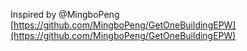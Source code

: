 Inspired by @MingboPeng [https://github.com/MingboPeng/GetOneBuildingEPW](https://github.com/MingboPeng/GetOneBuildingEPW)